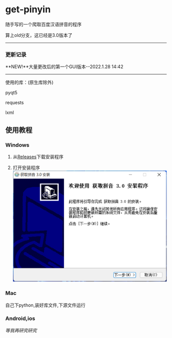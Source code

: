 # get-pinyin
 
随手写的一个爬取百度汉语拼音的程序

算上old分支，这已经是3.0版本了
___

### 更新记录

**NEW!**大量更改后的第一个GUI版本--2022.1.28 14:42

___

使用的库：(原生库除外)

pyqt5

requests

lxml


## 使用教程

### Windows

1. 从[Releases](https://github.com/link-fgfgui/get-pinyin/releases)下载安装程序

2. 打开安装程序![pic](media/image5.png)

### Mac
自己下python,装好库文件,下源文件运行

### Android,ios

*等我再研究研究*
